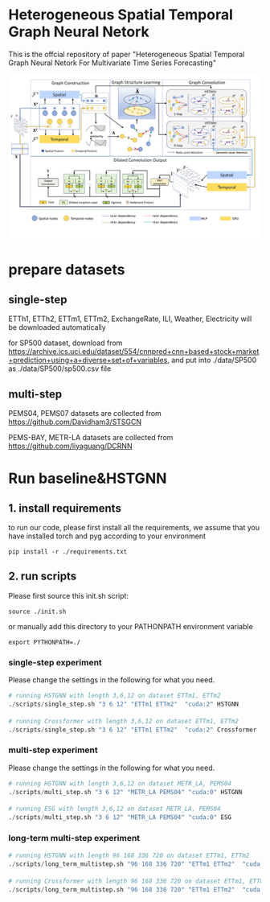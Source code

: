 # Heterogeneous Spatial Temporal Graph Neural Netork

This is the offcial repository of paper "Heterogeneous Spatial Temporal Graph Neural Netork For Multivariate Time Series Forecasting"

![HSTGNN](./fig/overview.png)



# prepare datasets

## single-step


ETTh1, ETTh2, ETTm1, ETTm2, ExchangeRate, ILI, Weather, Electricity will be downloaded automatically

for SP500 dataset, download from https://archive.ics.uci.edu/dataset/554/cnnpred+cnn+based+stock+market+prediction+using+a+diverse+set+of+variables, and put into ./data/SP500 as ./data/SP500/sp500.csv file

## multi-step

PEMS04, PEMS07 datasets are collected from https://github.com/Davidham3/STSGCN

PEMS-BAY, METR-LA datasets are collected from https://github.com/liyaguang/DCRNN

# Run baseline&HSTGNN

## 1. install requirements

to run our code, please first install all the requirements, we assume that you have installed torch and pyg according to your environment
```
pip install -r ./requirements.txt
```




## 2. run scripts


Please first source this init.sh script:

```
source ./init.sh 
```

or manually add this directory to your PATHONPATH environment variable

```
export PYTHONPATH=./
```

### single-step experiment

Please change the settings in the following for what you need.

```python
# running HSTGNN with length 3,6,12 on dataset ETTm1, ETTm2
./scripts/single_step.sh "3 6 12" "ETTm1 ETTm2"  "cuda:2" HSTGNN

# running Crossformer with length 3,6,12 on dataset ETTm1, ETTm2
./scripts/single_step.sh "3 6 12" "ETTm1 ETTm2"  "cuda:2" Crossformer
```
### multi-step experiment


Please change the settings in the following for what you need.
```python
# running HSTGNN with length 3,6,12 on dataset METR_LA, PEMS04
./scripts/multi_step.sh "3 6 12" "METR_LA PEMS04" "cuda:0" HSTGNN

# running ESG with length 3,6,12 on dataset METR_LA, PEMS04
./scripts/multi_step.sh "3 6 12" "METR_LA PEMS04" "cuda:0" ESG
```


### long-term multi-step experiment

```python
# running HSTGNN with length 96 168 336 720 on dataset ETTm1, ETTm2
./scripts/long_term_multistep.sh "96 168 336 720" "ETTm1 ETTm2"  "cuda:2" HSTGNN

# running Crossformer with length 96 168 336 720 on dataset ETTm1, ETTm2
./scripts/long_term_multistep.sh "96 168 336 720" "ETTm1 ETTm2"  "cuda:2" Crossformer
```



# 